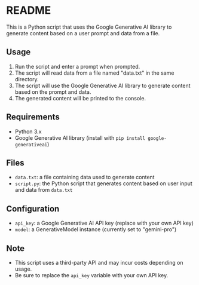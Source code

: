 README
======

This is a Python script that uses the Google Generative AI library to generate content based on a user prompt and data from a file.

Usage
-----

1. Run the script and enter a prompt when prompted.
2. The script will read data from a file named "data.txt" in the same directory.
3. The script will use the Google Generative AI library to generate content based on the prompt and data.
4. The generated content will be printed to the console.

Requirements
------------

* Python 3.x
* Google Generative AI library (install with `pip install google-generativeai`)

Files
-----

* `data.txt`: a file containing data used to generate content
* `script.py`: the Python script that generates content based on user input and data from `data.txt`

Configuration
-------------

* `api_key`: a Google Generative AI API key (replace with your own API key)
* `model`: a GenerativeModel instance (currently set to "gemini-pro")

Note
----

* This script uses a third-party API and may incur costs depending on usage.
* Be sure to replace the `api_key` variable with your own API key.